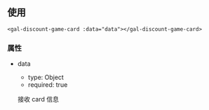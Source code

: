 ## 使用

```
<gal-discount-game-card :data="data"></gal-discount-game-card>
```

### 属性

-   data

    -   type: Object
    -   required: true

    接收 card 信息
